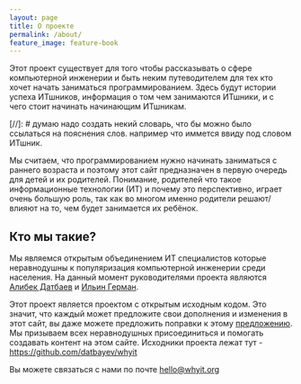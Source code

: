 ```yaml
---
layout: page
title: О проекте
permalink: /about/
feature_image: feature-book
---
```


Этот проект существует для того чтобы рассказывать о сфере компьютерной инженерии и быть неким путеводителем для тех кто хочет начать заниматься программированием. Здесь будут истории успеха ИТшников, информация о том чем занимаются ИТшники, и с чего стоит начинать начинающим ИТшникам.

[//]: # думаю надо создать некий словарь, что бы можно было ссылаться на пояснения слов. например что иммется ввиду под словом ИТшник.

Мы считаем, что программированием нужно начинать заниматься с раннего возраста и поэтому этот сайт предназначен в первую очередь для детей и их родителей. Понимание, родителей что такое информационные технологии (ИТ) и почему это перспективно, играет очень большую роль, так как во многом именно родители решают/влияют на то, чем будет занимается их ребёнок.

## Кто мы такие?

Мы являемся открытым объединением ИТ специалистов которые неравнодушны к популяризация компьютерной инженерии среди населения. На данный момент руководителями проекта являются [Алибек Датбаев](https://www.linkedin.com/in/alibekdatbayev/?ppe=1) и [Ильин Герман](https://www.linkedin.com/in/yunmanger/?ppe=1).

Этот проект является проектом с открытым исходным кодом. Это значит, что каждый может предложите свои дополнения и изменения в этот сайт, вы даже можете предложить поправки к этому [предложению](https://github.com/datbayev/whyit/blob/master/about.md). Мы призываем всех неравнодушных присоединиться и помогать создавать контент на этом сайте. Исходники проекта лежат тут - <https://github.com/datbayev/whyit>

Вы можете связаться с нами по почте [hello@whyit.org](mailto:hello@whyit.org)
